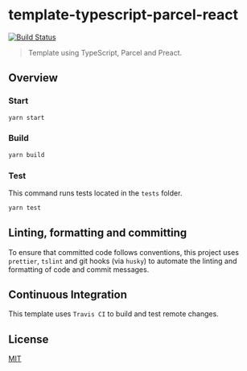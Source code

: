 # template-typescript-parcel-react

[![Build Status](https://travis-ci.com/metonym/template-typescript-parcel-preact.svg?branch=master)](https://travis-ci.com/metonym/template-typescript-parcel-preact)

> Template using TypeScript, Parcel and Preact.

## Overview

### Start

```bash
yarn start
```

### Build

```bash
yarn build
```

### Test

This command runs tests located in the `tests` folder.

```bash
yarn test
```

## Linting, formatting and committing

To ensure that committed code follows conventions, this project uses `prettier`, `tslint` and git hooks (via `husky`) to automate the linting and formatting of code and commit messages.

## Continuous Integration

This template uses `Travis CI` to build and test remote changes.

## License

[MIT](LICENSE)
